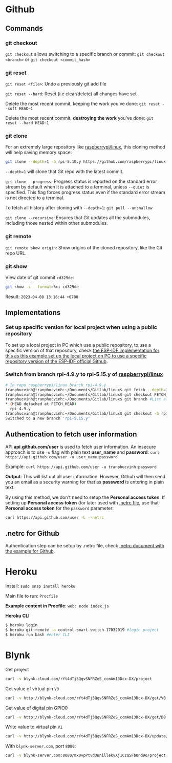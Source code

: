 # Github
## Commands

### git checkout

``git checkout`` allows switching to a specific branch or commit: ``git checkout <branch>`` or ``git checkout <commit_hash>``

### git reset

``git reset <file>``: Undo a previously git add file
  
``git reset --hard``: Reset (i.e clear/delete) all changes have set

Delete the most recent commit, keeping the work you've done: ``git reset --soft HEAD~1``

Delete the most recent commit, **destroying the work** you've done: ``git reset --hard HEAD~1``

### git clone

For an extremely large repository like [raspberrypi/linux](https://github.com/raspberrypi/linux), this cloning method will help saving memory space:

```sh
git clone --depth=1 -b rpi-5.10.y https://github.com/raspberrypi/linux
```

``--depth=1`` will clone that Git repo with the latest commit.

``git clone --progress``: Progress status is reported on the standard error stream by default when it is attached to a terminal, unless ``--quiet`` is specified. This flag forces progress status even if the standard error stream is not directed to a terminal.

To fetch all history after cloning with ``--depth=1``: ``git pull --unshallow``

``git clone --recursive``: Ensures that Git updates all the submodules, including those nested within other submodules.
### git remote

``git remote show origin``: Show origins of the cloned repository, like the Git repo URL.

### git show

View date of git commit ``cd329de``:

```sh
git show -s --format=%ci cd329de
```

Result: ``2023-04-08 13:16:44 +0700``

## Implementations

### Set up specific version for local project when using a public repository

To set up a local project in PC which use a public repository, to use a specific version of that repository, check [the ESP-IDF implementation for this as this example set up the local project on PC to use a specific repository version of the ESP-IDF official Github](https://github.com/TranPhucVinh/ESP-IDF/blob/master/Environment/README.md#set-up-project-to-use-a-specific-repository-version-of-esp-idf-official-github).

### Switch from branch rpi-4.9.y to rpi-5.15.y of [raspberrypi/linux](https://github.com/raspberrypi/linux)

```sh
# In repo raspberrypi/linux branch rpi-4.9.y
tranphucvinh@tranphucvinh:~/Documents/Gitlab/linux$ git fetch --depth=1 origin rpi-5.15.y #Fetch branch rpi-5.15.y with the latest commit
tranphucvinh@tranphucvinh:~/Documents/Gitlab/linux$ git checkout FETCH_HEAD # Check out to the branch has fetched
tranphucvinh@tranphucvinh:~/Documents/Gitlab/linux$ git branch #List all existed branch
* (HEAD detached at FETCH_HEAD)
  rpi-4.9.y
tranphucvinh@tranphucvinh:~/Documents/Gitlab/linux$ git checkout -b rpi-5.15.y
Switched to a new branch 'rpi-5.15.y'
```

## Authentication to fetch user information
API **api.github.com/user** is used to fetch user information. An insecure approach is to use ``-u`` flag with plain text **user_name** and **password**:
``curl https://api.github.com/user -u user_name:password``

Example: ``curl https://api.github.com/user -u tranphucvinh:password``

**Output**: This will list out all user information. However, Github will then send you an email as a security warning for that as **password** is entering in plain text.

By using this method, we don't need to setup the **Personal access token**. If setting up **Personal access token** (for later used with [.netrc file](#netrc-for-github), use that **Personal access token** for the ``password`` parameter:

```sh
curl https://api.github.com/user -L --netrc
```

## .netrc for Github

Authentication step can be setup by .netrc file, check [.netrc document with the example for Github](https://github.com/TranPhucVinh/Linux-Shell/blob/master/Physical%20layer/Init%20script/.netrc.md).

# Heroku
Install: ``sudo snap install heroku``

Main file to run: ``Procfile``

**Example content in Procfile**: ``web: node index.js``

**Heroku CLI**

```sh
$ heroku login
$ heroku git:remote -a control-smart-switch-17032019 #login project
$ heroku run bash #enter CLI
```
# Blynk
Get project

```sh
curl -v blynk-cloud.com/rYt4dTj5QqvSNFRZeS_ccmAm13Dcx-DX/project
```

Get value of virtual pin ``V0``

```sh
curl -v http://blynk-cloud.com/rYt4dTj5QqvSNFRZeS_ccmAm13Dcx-DX/get/V0
```

Get value of digital pin GPIO0

```sh
curl -v http://blynk-cloud.com/rYt4dTj5QqvSNFRZeS_ccmAm13Dcx-DX/get/D0
```

Write value to virtual pin ``V1``

```sh
curl -v http://blynk-cloud.com/rYt4dTj5QqvSNFRZeS_ccmAm13Dcx-DX/update/V1?value=123
```

With ``blynk-server.com``, port ``8080``:

```sh
curl -v blynk-server.com:8080/mx0vpPtvd3BnillekvXj1CzQSFbUnd9o/project
```
